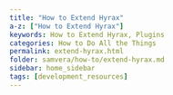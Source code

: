 ```yaml
---
title: "How to Extend Hyrax"
a-z: ["How to Extend Hyrax"]
keywords: How to Extend Hyrax, Plugins
categories: How to Do All the Things
permalink: extend-hyrax.html
folder: samvera/how-to/extend-hyrax.md
sidebar: home_sidebar
tags: [development_resources]
---
```

